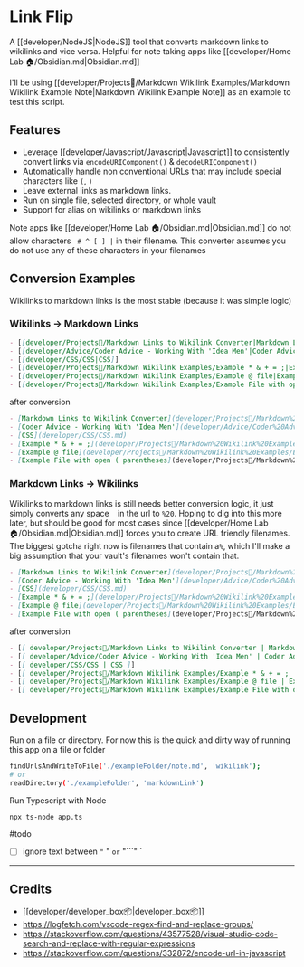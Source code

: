 # Link Flip

A [[developer/NodeJS|NodeJS]] tool that converts markdown links to wikilinks and vice versa. Helpful for note taking apps like [[developer/Home Lab 🏠/Obsidian.md|Obsidian.md]]

I'll be using [[developer/Projects📐/Markdown Wikilink Examples/Markdown Wikilink Example Note|Markdown Wikilink Example Note]] as an example to test this script.

## Features

- Leverage [[developer/Javascript/Javascript|Javascript]] to consistently convert links via `encodeURIComponent()` & `decodeURIComponent()`
- Automatically handle non conventional URLs that may include special characters like `(`, `)`
- Leave external links as markdown links.
- Run on single file, selected directory, or whole vault
- Support for alias on wikilinks or markdown links

Note apps like [[developer/Home Lab 🏠/Obsidian.md|Obsidian.md]] do not allow characters ` # ^ [ ] |` in their filename. This converter assumes you do not use any of these characters in your filenames

## Conversion Examples

Wikilinks to markdown links is the most stable (because it was simple logic)
### Wikilinks -> Markdown Links
```md
- [[developer/Projects📐/Markdown Links to Wikilink Converter|Markdown Links to Wikilink Converter]]
- [[developer/Advice/Coder Advice - Working With 'Idea Men'|Coder Advice - Working With 'Idea Men']]
- [[developer/CSS/CSS|CSS]]
- [[developer/Projects📐/Markdown Wikilink Examples/Example * & + = ;|Example * & + = ;]]
- [[developer/Projects📐/Markdown Wikilink Examples/Example @ file|Example @ file]]
- [[developer/Projects📐/Markdown Wikilink Examples/Example File with open ( parentheses|Example File with open ( parentheses]]
```

after conversion

```md
- [Markdown Links to Wikilink Converter](developer/Projects📐/Markdown%20Links%20to%20Wikilink%20Converter.md)
- [Coder Advice - Working With 'Idea Men'](developer/Advice/Coder%20Advice%20-%20Working%20With%20'Idea%20Men'.md)
- [CSS](developer/CSS/CSS.md)
- [Example * & + = ;](developer/Projects📐/Markdown%20Wikilink%20Examples/Example%20*%20&%20+%20=%20;.md)
- [Example @ file](developer/Projects📐/Markdown%20Wikilink%20Examples/Example%20@%20file.md)
- [Example File with open ( parentheses](developer/Projects📐/Markdown%20Wikilink%20Examples/Example%20File%20with%20open%20(%20parentheses.md)
```

### Markdown Links -> Wikilinks

Wikilinks to markdown links is still needs better conversion logic, it just simply converts any  space ` ` in the url to `%20`. Hoping to dig into this more later, but should be good for most cases since [[developer/Home Lab 🏠/Obsidian.md|Obsidian.md]] forces you to create URL friendly filenames. The biggest gotcha right now is filenames that contain  a`%`, which I'll make a big assumption that your vault's filenames won't contain that.

```md
- [Markdown Links to Wikilink Converter](developer/Projects📐/Markdown%20Links%20to%20Wikilink%20Converter.md)
- [Coder Advice - Working With 'Idea Men'](developer/Advice/Coder%20Advice%20-%20Working%20With%20'Idea%20Men'.md)
- [CSS](developer/CSS/CSS.md)
- [Example * & + = ;](developer/Projects📐/Markdown%20Wikilink%20Examples/Example%20*%20&%20+%20=%20;.md)
- [Example @ file](developer/Projects📐/Markdown%20Wikilink%20Examples/Example%20@%20file.md)
- [Example File with open ( parentheses](developer/Projects📐/Markdown%20Wikilink%20Examples/Example%20File%20with%20open%20(%20parentheses.md)
```

after conversion

```md
- [[ developer/Projects📐/Markdown Links to Wikilink Converter | Markdown Links to Wikilink Converter ]]
- [[ developer/Advice/Coder Advice - Working With 'Idea Men' | Coder Advice - Working With 'Idea Men' ]]
- [[ developer/CSS/CSS | CSS ]]
- [[ developer/Projects📐/Markdown Wikilink Examples/Example * & + = ; | Example * & + = ; ]]
- [[ developer/Projects📐/Markdown Wikilink Examples/Example @ file | Example @ file ]]
- [[ developer/Projects📐/Markdown Wikilink Examples/Example File with open ( parentheses | Example File with open ( parentheses ]]
```

## Development

Run on a file or directory. For now this is the quick and dirty way of running this app on a file or folder
```bash
findUrlsAndWriteToFile('./exampleFolder/note.md', 'wikilink');
# or
readDirectory('./exampleFolder', 'markdownLink')
```

Run Typescript with Node

```bash
npx ts-node app.ts
```

#todo 
- [ ] ignore text between ` " ` " ` or ` "```" `

---
## Credits
- [[developer/developer_box📦|developer_box📦]]
- https://logfetch.com/vscode-regex-find-and-replace-groups/
- https://stackoverflow.com/questions/43577528/visual-studio-code-search-and-replace-with-regular-expressions
- https://stackoverflow.com/questions/332872/encode-url-in-javascript